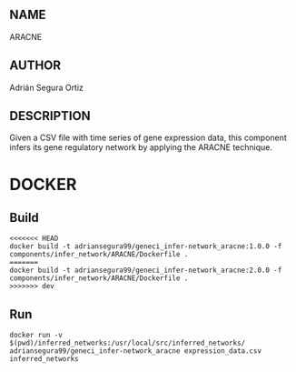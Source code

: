 ## NAME

ARACNE

## AUTHOR

Adrián Segura Ortiz

## DESCRIPTION

Given a CSV file with time series of gene expression data, this component infers its gene regulatory network by applying the ARACNE technique.

# DOCKER

## Build

```
<<<<<<< HEAD
docker build -t adriansegura99/geneci_infer-network_aracne:1.0.0 -f components/infer_network/ARACNE/Dockerfile .
=======
docker build -t adriansegura99/geneci_infer-network_aracne:2.0.0 -f components/infer_network/ARACNE/Dockerfile .
>>>>>>> dev
```

## Run

```
docker run -v $(pwd)/inferred_networks:/usr/local/src/inferred_networks/ adriansegura99/geneci_infer-network_aracne expression_data.csv inferred_networks
```
